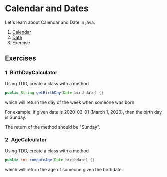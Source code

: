 # Calendar and Dates

Let's learn about Calendar and Date in java.

1. [Calendar](lessons/calendar/calendar-01-import.md)
2. [Date](lessons/date/date-01-import.md)
3. Exercise

## Exercises

### 1. BirthDayCalculator

Using TDD, create a class with a method
```java
public String getBirthDay(Date birthdate) {}
```
which will return the day of the week when someone was born. 

For example: if given date is 2020-03-01 (March 1, 2020), then the birth day is Sunday.

The return of the method should be "Sunday".


### 2. AgeCalculator

Using TDD, create a class with a method
```java
public int computeAge(Date birthdate) {}
```
which will return the age of someone given the birthdate.

